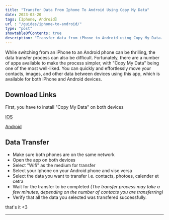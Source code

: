 ```yaml
---
title: "Transfer Data From Iphone To Android Using Copy My Data"
date: 2023-03-20
tags: [Iphone, Android]
url : "/guides/iphone-to-android/"
type: "post"
showtableOfContents: true
description: "Transfer data from iPhone to Android using Copy My Data. Follow our guide for step-by-step instructions to migrate your contacts, photos, and more"
---
```


While switching from an iPhone to an Android phone can be thrilling, the data transfer process can also be difficult. Fortunately, there are a number of apps available to make the process simpler, with "Copy My Data" being one of the most well-liked. You can quickly and effortlessly move your contacts, images, and other data between devices using this app, which is available for both iPhone and Android devices. 

## Download Links
First, you have to install "Copy My Data" on both devices

[IOS](https://apps.apple.com/us/app/copy-my-data-smart-transfer/id870099476)

[Android](https://play.google.com/store/apps/details?id=com.mediamushroom.copymydata)

## Data Transfer 
- Make sure both phones are on  the same network
- Open the app on both devices
- Select "Wifi" as the medium for transfer
- Select your Iphone on your Android phone and vise versa
- Select the data you want to transfer i.e. contacts, photoes, calender et cetra
- Wait for the transfer to be completed 
*(The transfer process may take a few minutes, depending on the number of contacts you are transferring)*
- Verify that all the data you selected was transfered successfully.

that's it <3

----

  